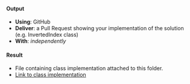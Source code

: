 #### Output
- **Using**: GitHub
- **Deliver**: a Pull Request showing your implementation of the solution (e.g. InvertedIndex class)
- **With**: *independently*

#### Result
- File containing class implementation attached to this folder.
- [Link to class implementation](https://github.com/andela-oakinwa/inverted-index/blob/master/app/js/app.js)